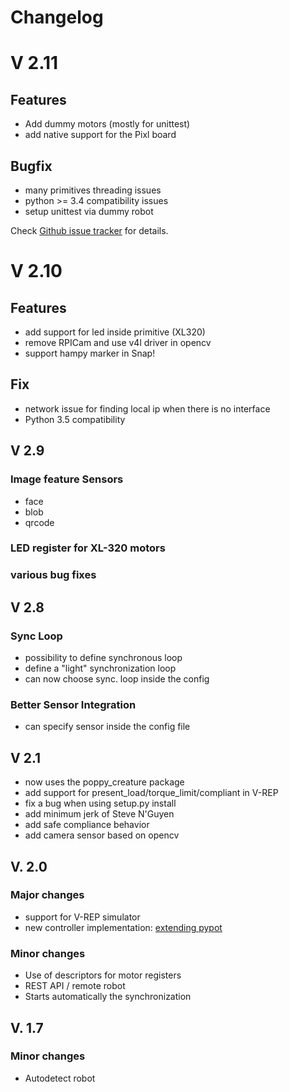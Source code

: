 # Changelog

# V 2.11

## Features
* Add dummy motors (mostly for unittest)
* add native support for the Pixl board

## Bugfix
* many primitives threading issues
* python >= 3.4 compatibility issues
* setup unittest via dummy robot

Check [Github issue tracker](https://github.com/poppy-project/pypot/issues?utf8=✓&q=milestone%3A%22Release+2.11%22+) for details.

# V 2.10
## Features
* add support for led inside primitive (XL320)
* remove RPICam and use v4l driver in opencv
* support hampy marker in Snap!

## Fix
* network issue for finding local ip when there is no interface
* Python 3.5 compatibility



## V 2.9
### Image feature Sensors
* face
* blob
* qrcode

### LED register for XL-320 motors
### various bug fixes

## V 2.8
### Sync Loop
* possibility to define synchronous loop
* define a "light" synchronization loop
* can now choose sync. loop inside the config

### Better Sensor Integration
* can specify sensor inside the config file

## V 2.1
* now uses the poppy_creature package
* add support for present_load/torque_limit/compliant in V-REP
* fix a bug when using setup.py install
* add minimum jerk of Steve N'Guyen
* add safe compliance behavior
* add camera sensor based on opencv

## V. 2.0

### Major changes
* support for V-REP simulator
* new controller implementation: [extending pypot](http://poppy-project.github.io/pypot/extending.html)

### Minor changes
* Use of descriptors for motor registers
* REST API / remote robot
* Starts automatically the synchronization


## V. 1.7

### Minor changes
* Autodetect robot
